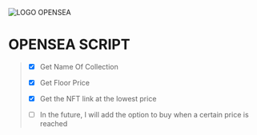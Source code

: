 ![LOGO OPENSEA](https://user-images.githubusercontent.com/53188622/154032233-26936886-095b-4a79-a7f6-b4434c727315.png)

# OPENSEA SCRIPT  


> - [x] Get Name Of Collection
>
> - [x] Get Floor Price
>
> - [x] Get the NFT link at the lowest price
>
> - [ ] In the future, I will add the option to buy when a certain price is reached

